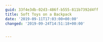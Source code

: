 ```yaml
---
guid: 33f4e3db-02d3-486f-b555-811b7392d4ff
title: Soft Toys on a Backpack
date: '2019-09-11T17:03:00+00:00'
changed: '2019-09-24T14:51:18+00:00'


---
```


